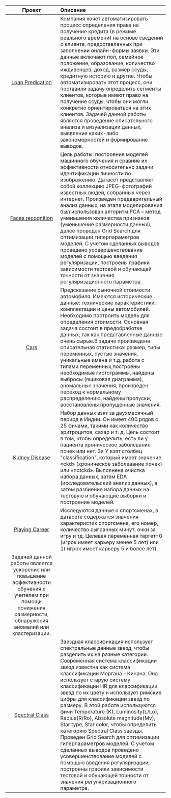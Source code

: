 |Проект|Описание|
| :-------: | :- |
|[Loan Predication](https://github.com/Belont/ML/blob/main/projects/Loan%20Predication.ipynb)|Компания хочет автоматизировать процесс определения права на получение кредита (в режиме реального времени) на основе сведений о клиенте, предоставленных при заполнении онлайн-формы заявки. Эти данные включают пол, семейное положение, образование, количество иждивенцев, доход, размер ссуды, кредитную историю и другие. Чтобы автоматизировать этот процесс, они поставили задачу определить сегменты клиентов, которые имеют право на получение ссуды, чтобы они могли конкретно ориентироваться на этих клиентов.  Задачей данной работы является проведение описательного анализа и визуализации данных, выявление каких-либо закономерностей и формирование выводов.|
|[Faces recognition](https://github.com/Belont/ML/blob/main/projects/Faces%20recognition.ipynb)|Цель работы: построение моделей машинного обучения и сравние их эффективности относительно задачи идентификации личности по изображению. Датасет представляет собой коллекцию JPEG-фотографий известных людей, собранных через интернет. Произведен предварительный анализ данных, на этапе моделирования был использован алгоритм PCA – метод уменьшения количества признаков (уменьшение размерности данных),  далее проведен Grid Search для оптимизации гиперпараметров моделей. С учетом сделанных выводов проведено усовершенствование моделей с помощью введения регуляризации, построены графики зависимости тестовой и обучающей точности от значения регуляризационного параметра.|
|[Cars](https://github.com/Belont/ML/blob/main/projects/Cars.ipynb)|Предсказание рыночной стоимости автомобиля. Имеются исторические данные: технические характеристики, комплектации и цены автомобилей. Необходимо построить модель для определения стоимости. Основная задача состоит в предобработке данных, так как представленные данные очень сырые.В задаче произведена описательная статистика: размер, типы переменных, пустые значения, уникальные имена и т.д.,работа с типами переменных,построены необходимые гистограммы, найдены  выбросы (ящиковая диаграмма), аномальные значения, произведен переход к нормальному распределению, найдены пропуски, восстановлены пропущенные значения.|
|[Kidney Disease](https://github.com/Belont/ML/blob/main/projects/Kidney%20Disease.ipynb)|Набор данных взят за двухмесячный период в Индии. Он имеет 400 рядов с 25 фичами, такими как количество эритроцитов, сахар и т. д. Цель состоит в том, чтобы определить, есть ли у пациента хроническое заболевание почек или нет. За Y взят столбец "classification", который имеет значение «ckd» (хроническое заболевание почек) или «notckd». Выполнена очистка набора данных, затем EDA (исследовательский анализ данных), а затем разбиение набора данных на тестовую и обучающие выборки и построение моделей.|
|[Playing Career](https://github.com/Belont/ML/blob/main/projects/Playing%20Career.ipynb)|Исследуются данные о спортсменах, в датасете содержатся значения характеристик спортсмена, его номер, количество сыгранных минут, очки за игру и тд. Целевая переменная таргет=0 (игрок имеет карьеру менее 5 лет) или 1( игрок имеет карьеру 5 и более лет).
Задачей данной работы является ускорение или повышение эффективности обучения с учителем при помощи понижения размерности, обнаружения аномалий или кластеризации.|
|[Spectral Class](https://github.com/Belont/ML/blob/main/projects/Spectral%20Class.ipynb)| Звездная классификация использует спектральные данные звезд, чтобы разделить их на разные категории. Современная система классификации звезд известна как система классификации Моргана – Кинана. Она использует старую систему классификации HR для классификации звезд по их цвету и использует римские цифры для классификации звезд по размеру. В этой работе используются фичи Temperature (K),	Luminosity(L/Lo),	Radius(R/Ro),	Absolute magnitude(Mv),	Star type,	Star color, чтобы определить категорию	Spectral Class звезды. Проведен Grid Search для оптимизации гиперпараметров моделей. С учетом сделанных выводов проведено усовершенствование моделей с помощью введения регуляризации, построены графики зависимости тестовой и обучающей точности от значения регуляризационного параметра.|
